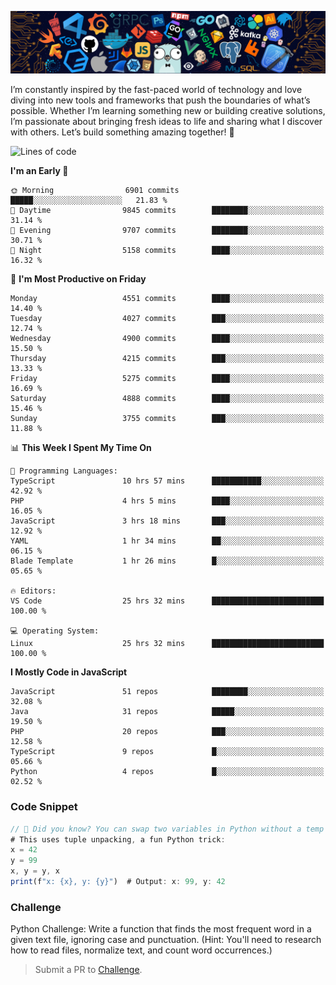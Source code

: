![](https://github.com/0x3EF8/0x3EF8/raw/main/images/header_.png)

I’m constantly inspired by the fast-paced world of technology and love diving into new tools and frameworks that push the boundaries of what’s possible. Whether I’m learning something new or building creative solutions, I’m passionate about bringing fresh ideas to life and sharing what I discover with others. Let’s build something amazing together! 🚀

<!--START_SECTION:header-->
![Lines of code](https://img.shields.io/badge/From%20Hello%20World%20I%27ve%20Written-22.9%20million%20lines%20of%20code-blue)

**I'm an Early 🐤** 

```text
🌞 Morning                6901 commits        █████░░░░░░░░░░░░░░░░░░░░   21.83 % 
🌆 Daytime                9845 commits        ████████░░░░░░░░░░░░░░░░░   31.14 % 
🌃 Evening                9707 commits        ████████░░░░░░░░░░░░░░░░░   30.71 % 
🌙 Night                  5158 commits        ████░░░░░░░░░░░░░░░░░░░░░   16.32 % 
```
📅 **I'm Most Productive on Friday** 

```text
Monday                   4551 commits        ████░░░░░░░░░░░░░░░░░░░░░   14.40 % 
Tuesday                  4027 commits        ███░░░░░░░░░░░░░░░░░░░░░░   12.74 % 
Wednesday                4900 commits        ████░░░░░░░░░░░░░░░░░░░░░   15.50 % 
Thursday                 4215 commits        ███░░░░░░░░░░░░░░░░░░░░░░   13.33 % 
Friday                   5275 commits        ████░░░░░░░░░░░░░░░░░░░░░   16.69 % 
Saturday                 4888 commits        ████░░░░░░░░░░░░░░░░░░░░░   15.46 % 
Sunday                   3755 commits        ███░░░░░░░░░░░░░░░░░░░░░░   11.88 % 
```


📊 **This Week I Spent My Time On** 

```text
💬 Programming Languages: 
TypeScript               10 hrs 57 mins      ███████████░░░░░░░░░░░░░░   42.92 % 
PHP                      4 hrs 5 mins        ████░░░░░░░░░░░░░░░░░░░░░   16.05 % 
JavaScript               3 hrs 18 mins       ███░░░░░░░░░░░░░░░░░░░░░░   12.92 % 
YAML                     1 hr 34 mins        ██░░░░░░░░░░░░░░░░░░░░░░░   06.15 % 
Blade Template           1 hr 26 mins        █░░░░░░░░░░░░░░░░░░░░░░░░   05.65 % 

🔥 Editors: 
VS Code                  25 hrs 32 mins      █████████████████████████   100.00 % 

💻 Operating System: 
Linux                    25 hrs 32 mins      █████████████████████████   100.00 % 
```

**I Mostly Code in JavaScript** 

```text
JavaScript               51 repos            ████████░░░░░░░░░░░░░░░░░   32.08 % 
Java                     31 repos            █████░░░░░░░░░░░░░░░░░░░░   19.50 % 
PHP                      20 repos            ███░░░░░░░░░░░░░░░░░░░░░░   12.58 % 
TypeScript               9 repos             █░░░░░░░░░░░░░░░░░░░░░░░░   05.66 % 
Python                   4 repos             █░░░░░░░░░░░░░░░░░░░░░░░░   02.52 % 
```




<!--END_SECTION:header-->

<!--START_SECTION:footer-->
### Code Snippet
```js
// 🎲 Did you know? You can swap two variables in Python without a temp variable!
# This uses tuple unpacking, a fun Python trick:
x = 42
y = 99
x, y = y, x
print(f"x: {x}, y: {y}")  # Output: x: 99, y: 42
```
### Challenge
Python Challenge: Write a function that finds the most frequent word in a given text file, ignoring case and punctuation. (Hint: You'll need to research how to read files, normalize text, and count word occurrences.)
<!--END_SECTION:footer-->
> Submit a PR to [Challenge](https://github.com/mrepol742/challenge/fork).
